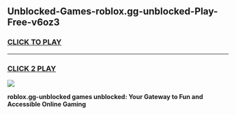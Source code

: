 
## Unblocked-Games-roblox.gg-unblocked-Play-Free-v6oz3
<h3>
<a href="https://premium76.site?title=roblox.gg-unblocked&ref=12A">CLICK TO PLAY</a></h3>
<hr>

<h3>
<a href="https://premium76.site?title=roblox.gg-unblocked&ref=12A">CLICK 2 PLAY</a>
  
</h3>

<a href="https://premium76.site?title=roblox.gg-unblocked&ref=12A"><img src="https://clearcache.store/games.png"></a>


**roblox.gg-unblocked games unblocked: Your Gateway to Fun and Accessible Online Gaming**
